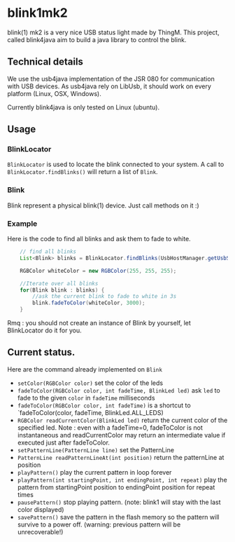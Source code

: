 blink1mk2
============

blink(1) mk2 is a very nice USB status light made by ThingM.
This project, called blink4java aim to build a java library to control the blink.


Technical details
-----------------
We use the usb4java implementation of the JSR 080 for communication with USB devices.
As usb4java rely on LibUsb, it should work on every platform (Linux, OSX, Windows).

Currently blink4java is only tested on Linux (ubuntu).

Usage
---
### BlinkLocator
``BlinkLocator`` is used to locate the blink connected to your system.
A call to ``BlinkLocator.findBlinks()`` will return a list of ``Blink``.

### Blink
Blink represent a physical blink(1) device. Just call methods on it :)


### Example
Here is the code to find all blinks and ask them to fade to white.
```java
	// find all blinks
	List<Blink> blinks = BlinkLocator.findBlinks(UsbHostManager.getUsbServices().getRootUsbHub());

	RGBColor whiteColor = new RGBColor(255, 255, 255);

	//Iterate over all blinks
	for(Blink blink : blinks) {
	    //ask the current blink to fade to white in 3s
        blink.fadeToColor(whiteColor, 3000);
    }
```

Rmq : you should not create an instance of Blink by yourself, let BlinkLocator do it for you.


Current status.
--------------
 Here are the command already implemented on ``Blink``
 
 * `setColor(RGBColor color)` set the color of the leds
 * `fadeToColor(RGBColor color, int fadeTime, BlinkLed led)` ask `led` to fade to the given `color` in `fadeTime` milliseconds
 * `fadeToColor(RGBColor color, int fadeTime)` is a shortcut to `fadeToColor(color, fadeTime, BlinkLed.ALL_LEDS)
 * `RGBColor readCurrentColor(BlinkLed led)` return the current color of the specified led. Note : even with a fadeTime=0, fadeToColor is not instantaneous and readCurrentColor may return an intermediate value if executed just after fadeToColor.
 * `setPatternLine(PatternLine line)` set the PatternLine
 * `PatternLine readPatternLineAt(int position)` return the patternLine at position
 * `playPattern()` play the current pattern in loop forever
 * `playPattern(int startingPoint, int endingPoint, int repeat)` play the pattern from startingPoint position to endingPoint position for repeat times
 * `pausePattern()` stop playing pattern. (note: blink1 will stay with the last color displayed)
 * `savePattern()` save the pattern in the flash memory so the pattern will survive to a power off. (warning: previous pattern will be unrecoverable!)